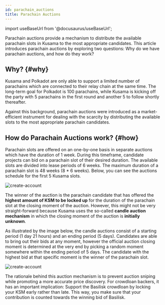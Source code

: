```yaml
---
id: parachain_auctions
title: Parachain Auctions
---
```


import useBaseUrl from '@docusaurus/useBaseUrl';

Parachain auctions provide a mechanism to distribute the available parachain slots in Kusama to the most appropriate candidates. This article introduces parachain auctions by exploring two questions: Why do we have parachain auctions, and how do they work?

## Why? {#why}

Kusama and Polkadot are only able to support a limited number of parachains which are connected to their relay chain at the same time. The long-term goal for Polkadot is 100 parachains, while Kusama is kicking off the party with 5 parachains in the first round and another 5 to follow shortly thereafter.

Against this background, parachain auctions were introduced as a market-efficient instrument for dealing with the scarcity by distributing the available slots to the most appropriate parachain candidates.


## How do Parachain Auctions work? {#how}

Parachain slots are offered on an one-by-one basis in separate auctions which have the duration of 1 week. During this timeframe, candidate projects can bid on a parachain slot of their desired duration. The available slots are divided into lease periods of 6 weeks. The maximum duration of a parachain slot is 48 weeks (8 * 6 weeks). Below, you can see the auctions schedule for the first 5 Kusama slots.

<div style={{textAlign: 'center', marginBottom: '2rem'}}>
  <img alt="create-account" src={useBaseUrl('/parachain-auctions/ksm-schedule.jpg')}  />
</div>

The winner of the auction is the parachain candidate that has offered the **highest amount of KSM to be locked up** for the duration of the parachain slot at the closing moment of the auction. However, this might not be very straight-forward because Kusama uses the so-called **candle auction mechanism** in which the closing moment of the auction is **initially unknown**.

As illustrated by the image below, the candle auctions consist of a starting period (1 day 21 hours) and an ending period (5 days). Candidates are able to bring out their bids at any moment, however the official auction closing moment is determined at the very end by picking a random moment somewhere within the ending period of 5 days. The candidate with the highest bid at that specific moment is the winner of the parachain slot.

<div style={{textAlign: 'center', marginBottom: '2rem'}}>
  <img alt="create-account" src={useBaseUrl('/parachain-auctions/auction-mechanism.jpg')}  />
</div>

The rationale behind this auction mechanism is to prevent auction sniping while promoting a more accurate price discovery. For crowdloan backers, it has an important implication: Support the Basilisk crowdloan by locking your KSM early rather than late. This way, you make sure that your contribution is counted towards the winning bid of Basilisk.
